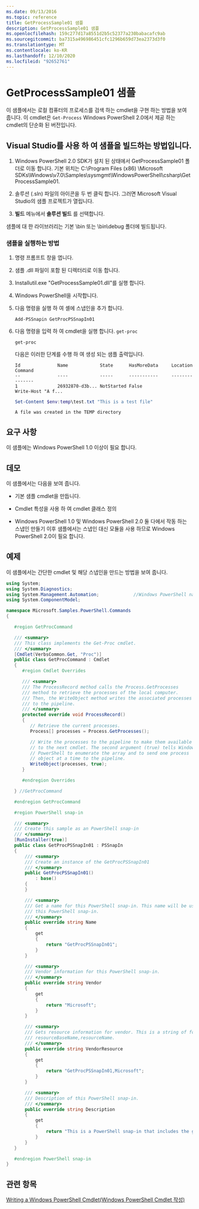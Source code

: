 ```yaml
---
ms.date: 09/13/2016
ms.topic: reference
title: GetProcessSample01 샘플
description: GetProcessSample01 샘플
ms.openlocfilehash: 159c277d17a8551d2b5c52377a230babacafc9ab
ms.sourcegitcommit: ba7315a496986451cfc1296b659d73ea2373d3f0
ms.translationtype: MT
ms.contentlocale: ko-KR
ms.lasthandoff: 12/10/2020
ms.locfileid: "92652761"
---
```

# <a name="getprocesssample01-sample"></a>GetProcessSample01 샘플

이 샘플에서는 로컬 컴퓨터의 프로세스를 검색 하는 cmdlet을 구현 하는 방법을 보여 줍니다. 이 cmdlet은 `Get-Process` Windows PowerShell 2.0에서 제공 하는 cmdlet의 단순화 된 버전입니다.

## <a name="how-to-build-the-sample-by-using-visual-studio"></a>Visual Studio를 사용 하 여 샘플을 빌드하는 방법입니다.

1. Windows PowerShell 2.0 SDK가 설치 된 상태에서 GetProcessSample01 폴더로 이동 합니다. 기본 위치는 C:\Program Files (x86) \Microsoft SDKs\Windows\v7.0\Samples\sysmgmt\WindowsPowerShell\csharp\GetProcessSample01.

2. 솔루션 (.sln) 파일의 아이콘을 두 번 클릭 합니다. 그러면 Microsoft Visual Studio의 샘플 프로젝트가 열립니다.

3. **빌드** 메뉴에서 **솔루션 빌드** 를 선택합니다.

  샘플에 대 한 라이브러리는 기본 \bin 또는 \bin\debug 폴더에 빌드됩니다.

### <a name="how-to-run-the-sample"></a>샘플을 실행하는 방법

1. 명령 프롬프트 창을 엽니다.

2. 샘플 .dll 파일이 포함 된 디렉터리로 이동 합니다.

3. Installutil.exe "GetProcessSample01.dll"를 실행 합니다.

4. Windows PowerShell을 시작합니다.

5. 다음 명령을 실행 하 여 셸에 스냅인을 추가 합니다.

   `Add-PSSnapin GetProcPSSnapIn01`

6. 다음 명령을 입력 하 여 cmdlet을 실행 합니다. `get-proc`

   `get-proc`

   다음은 이러한 단계를 수행 하 여 생성 되는 샘플 출력입니다.

   ```output
   Id              Name            State      HasMoreData     Location             Command
   --              ----            -----      -----------     --------             -------
   1               26932870-d3b... NotStarted False                                 Write-Host "A f...

   ```

   ```powershell
   Set-Content $env:temp\test.txt "This is a test file"
   ```

   ```output
   A file was created in the TEMP directory
   ```

## <a name="requirements"></a>요구 사항

이 샘플에는 Windows PowerShell 1.0 이상이 필요 합니다.

## <a name="demonstrates"></a>데모

이 샘플에서는 다음을 보여 줍니다.

- 기본 샘플 cmdlet을 만듭니다.

- Cmdlet 특성을 사용 하 여 cmdlet 클래스 정의

- Windows PowerShell 1.0 및 Windows PowerShell 2.0 둘 다에서 작동 하는 스냅인 만들기 이후 샘플에서는 스냅인 대신 모듈을 사용 하므로 Windows PowerShell 2.0이 필요 합니다.

## <a name="example"></a>예제

이 샘플에서는 간단한 cmdlet 및 해당 스냅인을 만드는 방법을 보여 줍니다.

```csharp
using System;
using System.Diagnostics;
using System.Management.Automation;             //Windows PowerShell namespace
using System.ComponentModel;

namespace Microsoft.Samples.PowerShell.Commands
{

   #region GetProcCommand

   /// <summary>
   /// This class implements the Get-Proc cmdlet.
   /// </summary>
   [Cmdlet(VerbsCommon.Get, "Proc")]
   public class GetProcCommand : Cmdlet
   {
      #region Cmdlet Overrides

      /// <summary>
      /// The ProcessRecord method calls the Process.GetProcesses
      /// method to retrieve the processes of the local computer.
      /// Then, the WriteObject method writes the associated processes
      /// to the pipeline.
      /// </summary>
      protected override void ProcessRecord()
      {
         // Retrieve the current processes.
         Process[] processes = Process.GetProcesses();

         // Write the processes to the pipeline to make them available
         // to the next cmdlet. The second argument (true) tells Windows
         // PowerShell to enumerate the array and to send one process
         // object at a time to the pipeline.
         WriteObject(processes, true);
      }

      #endregion Overrides

   } //GetProcCommand

   #endregion GetProcCommand

   #region PowerShell snap-in

   /// <summary>
   /// Create this sample as an PowerShell snap-in
   /// </summary>
   [RunInstaller(true)]
   public class GetProcPSSnapIn01 : PSSnapIn
   {
       /// <summary>
       /// Create an instance of the GetProcPSSnapIn01
       /// </summary>
       public GetProcPSSnapIn01()
           : base()
       {
       }

       /// <summary>
       /// Get a name for this PowerShell snap-in. This name will be used in registering
       /// this PowerShell snap-in.
       /// </summary>
       public override string Name
       {
           get
           {
               return "GetProcPSSnapIn01";
           }
       }

       /// <summary>
       /// Vendor information for this PowerShell snap-in.
       /// </summary>
       public override string Vendor
       {
           get
           {
               return "Microsoft";
           }
       }

       /// <summary>
       /// Gets resource information for vendor. This is a string of format:
       /// resourceBaseName,resourceName.
       /// </summary>
       public override string VendorResource
       {
           get
           {
               return "GetProcPSSnapIn01,Microsoft";
           }
       }

       /// <summary>
       /// Description of this PowerShell snap-in.
       /// </summary>
       public override string Description
       {
           get
           {
               return "This is a PowerShell snap-in that includes the get-proc cmdlet.";
           }
       }
   }

   #endregion PowerShell snap-in
}
```

## <a name="see-also"></a>관련 항목

[Writing a Windows PowerShell Cmdlet(Windows PowerShell Cmdlet 작성)](./writing-a-windows-powershell-cmdlet.md)
